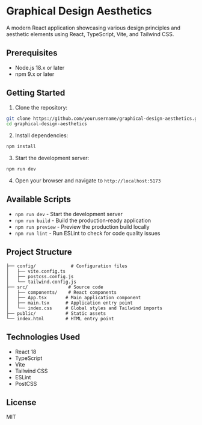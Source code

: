 # Graphical Design Aesthetics

A modern React application showcasing various design principles and aesthetic elements using React, TypeScript, Vite, and Tailwind CSS.

## Prerequisites

- Node.js 18.x or later
- npm 9.x or later

## Getting Started

1. Clone the repository:
```bash
git clone https://github.com/yourusername/graphical-design-aesthetics.git
cd graphical-design-aesthetics
```

2. Install dependencies:
```bash
npm install
```

3. Start the development server:
```bash
npm run dev
```

4. Open your browser and navigate to `http://localhost:5173`

## Available Scripts

- `npm run dev` - Start the development server
- `npm run build` - Build the production-ready application
- `npm run preview` - Preview the production build locally
- `npm run lint` - Run ESLint to check for code quality issues

## Project Structure

```
├── config/             # Configuration files
│   ├── vite.config.ts
│   ├── postcss.config.js
│   └── tailwind.config.js
├── src/               # Source code
│   ├── components/    # React components
│   ├── App.tsx       # Main application component
│   ├── main.tsx      # Application entry point
│   └── index.css     # Global styles and Tailwind imports
├── public/           # Static assets
└── index.html        # HTML entry point
```

## Technologies Used

- React 18
- TypeScript
- Vite
- Tailwind CSS
- ESLint
- PostCSS

## License

MIT
